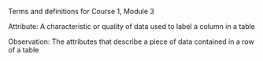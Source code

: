 Terms and definitions for Course 1, Module 3



Attribute: A characteristic or quality of data used to label a column in a table



Observation: The attributes that describe a piece of data contained in a row of a table

